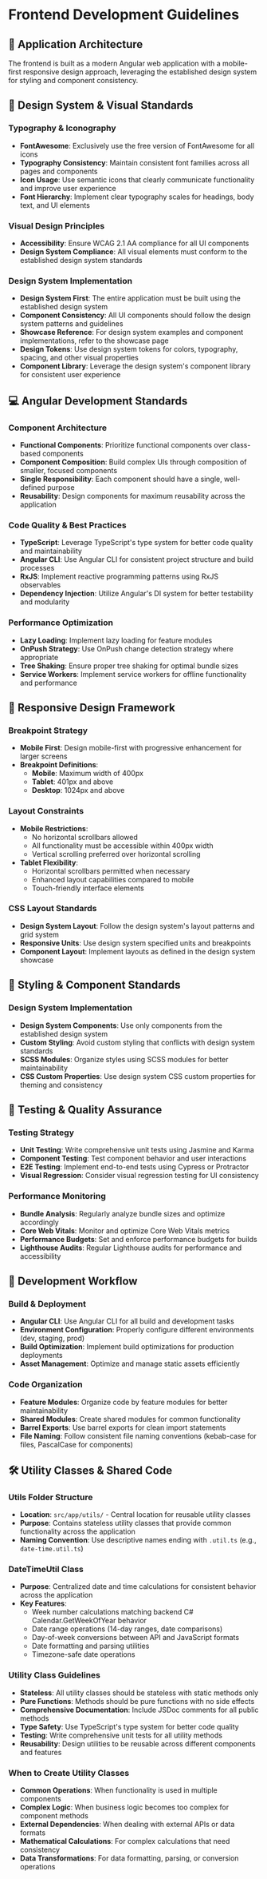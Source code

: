 # Frontend Development Guidelines

## 🎨 Application Architecture

The frontend is built as a modern Angular web application with a mobile-first responsive design approach, leveraging the established design system for styling and component consistency.

## 🎯 Design System & Visual Standards

### Typography & Iconography
- **FontAwesome**: Exclusively use the free version of FontAwesome for all icons
- **Typography Consistency**: Maintain consistent font families across all pages and components
- **Icon Usage**: Use semantic icons that clearly communicate functionality and improve user experience
- **Font Hierarchy**: Implement clear typography scales for headings, body text, and UI elements

### Visual Design Principles
- **Accessibility**: Ensure WCAG 2.1 AA compliance for all UI components
- **Design System Compliance**: All visual elements must conform to the established design system standards

### Design System Implementation
- **Design System First**: The entire application must be built using the established design system
- **Component Consistency**: All UI components should follow the design system patterns and guidelines
- **Showcase Reference**: For design system examples and component implementations, refer to the showcase page
- **Design Tokens**: Use design system tokens for colors, typography, spacing, and other visual properties
- **Component Library**: Leverage the design system's component library for consistent user experience

## 💻 Angular Development Standards

### Component Architecture
- **Functional Components**: Prioritize functional components over class-based components
- **Component Composition**: Build complex UIs through composition of smaller, focused components
- **Single Responsibility**: Each component should have a single, well-defined purpose
- **Reusability**: Design components for maximum reusability across the application

### Code Quality & Best Practices
- **TypeScript**: Leverage TypeScript's type system for better code quality and maintainability
- **Angular CLI**: Use Angular CLI for consistent project structure and build processes
- **RxJS**: Implement reactive programming patterns using RxJS observables
- **Dependency Injection**: Utilize Angular's DI system for better testability and modularity

### Performance Optimization
- **Lazy Loading**: Implement lazy loading for feature modules
- **OnPush Strategy**: Use OnPush change detection strategy where appropriate
- **Tree Shaking**: Ensure proper tree shaking for optimal bundle sizes
- **Service Workers**: Implement service workers for offline functionality and performance

## 📱 Responsive Design Framework

### Breakpoint Strategy
- **Mobile First**: Design mobile-first with progressive enhancement for larger screens
- **Breakpoint Definitions**:
  - **Mobile**: Maximum width of 400px
  - **Tablet**: 401px and above
  - **Desktop**: 1024px and above

### Layout Constraints
- **Mobile Restrictions**: 
  - No horizontal scrollbars allowed
  - All functionality must be accessible within 400px width
  - Vertical scrolling preferred over horizontal scrolling
- **Tablet Flexibility**:
  - Horizontal scrollbars permitted when necessary
  - Enhanced layout capabilities compared to mobile
  - Touch-friendly interface elements

### CSS Layout Standards
- **Design System Layout**: Follow the design system's layout patterns and grid system
- **Responsive Units**: Use design system specified units and breakpoints
- **Component Layout**: Implement layouts as defined in the design system showcase

## 🎨 Styling & Component Standards

### Design System Implementation
- **Design System Components**: Use only components from the established design system
- **Custom Styling**: Avoid custom styling that conflicts with design system standards
- **SCSS Modules**: Organize styles using SCSS modules for better maintainability
- **CSS Custom Properties**: Use design system CSS custom properties for theming and consistency

## 🧪 Testing & Quality Assurance

### Testing Strategy
- **Unit Testing**: Write comprehensive unit tests using Jasmine and Karma
- **Component Testing**: Test component behavior and user interactions
- **E2E Testing**: Implement end-to-end tests using Cypress or Protractor
- **Visual Regression**: Consider visual regression testing for UI consistency

### Performance Monitoring
- **Bundle Analysis**: Regularly analyze bundle sizes and optimize accordingly
- **Core Web Vitals**: Monitor and optimize Core Web Vitals metrics
- **Performance Budgets**: Set and enforce performance budgets for builds
- **Lighthouse Audits**: Regular Lighthouse audits for performance and accessibility

## 🔧 Development Workflow

### Build & Deployment
- **Angular CLI**: Use Angular CLI for all build and development tasks
- **Environment Configuration**: Properly configure different environments (dev, staging, prod)
- **Build Optimization**: Implement build optimizations for production deployments
- **Asset Management**: Optimize and manage static assets efficiently

### Code Organization
- **Feature Modules**: Organize code by feature modules for better maintainability
- **Shared Modules**: Create shared modules for common functionality
- **Barrel Exports**: Use barrel exports for clean import statements
- **File Naming**: Follow consistent file naming conventions (kebab-case for files, PascalCase for components)

## 🛠️ Utility Classes & Shared Code

### Utils Folder Structure
- **Location**: `src/app/utils/` - Central location for reusable utility classes
- **Purpose**: Contains stateless utility classes that provide common functionality across the application
- **Naming Convention**: Use descriptive names ending with `.util.ts` (e.g., `date-time.util.ts`)

### DateTimeUtil Class
- **Purpose**: Centralized date and time calculations for consistent behavior across the application
- **Key Features**:
  - Week number calculations matching backend C# Calendar.GetWeekOfYear behavior
  - Date range operations (14-day ranges, date comparisons)
  - Day-of-week conversions between API and JavaScript formats
  - Date formatting and parsing utilities
  - Timezone-safe date operations

### Utility Class Guidelines
- **Stateless**: All utility classes should be stateless with static methods only
- **Pure Functions**: Methods should be pure functions with no side effects
- **Comprehensive Documentation**: Include JSDoc comments for all public methods
- **Type Safety**: Use TypeScript's type system for better code quality
- **Testing**: Write comprehensive unit tests for all utility methods
- **Reusability**: Design utilities to be reusable across different components and features

### When to Create Utility Classes
- **Common Operations**: When functionality is used in multiple components
- **Complex Logic**: When business logic becomes too complex for component methods
- **External Dependencies**: When dealing with external APIs or data formats
- **Mathematical Calculations**: For complex calculations that need consistency
- **Data Transformations**: For data formatting, parsing, or conversion operations